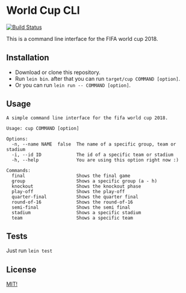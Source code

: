 # World Cup CLI
[![Build Status](https://travis-ci.org/mstolin/clojure-world-cup-cli.svg?branch=master)](https://travis-ci.org/mstolin/clojure-world-cup-cli)

This is a command line interface for the FIFA world cup 2018.

## Installation

- Download or clone this repository.
- Run `lein bin`. after that you can run `target/cup COMMAND [option]`.
- Or you can run `lein run -- COMMAND [option]`.

## Usage

```
A simple command line interface for the fifa world cup 2018.

Usage: cup COMMAND [option]

Options:
  -n, --name NAME  false  The name of a specific group, team or stadium
  -i, --id ID             The id of a specific team or stadium
  -h, --help              You are using this option right now :)

Commands:
  final                   Shows the final game
  group                   Shows a specific group (a - h)
  knockout                Shows the knockout phase
  play-off                Shows the play-off
  quarter-final           Shows the quarter final
  round-of-16             Shows the round-of-16
  semi-final              Shows the semi final
  stadium                 Shows a specific stadium
  team                    Shows a specific team
```

## Tests

Just run `lein test`

## License

[MIT!](https://github.com/mstolin/clojure-world-cup-cli/blob/master/LICENSE)
